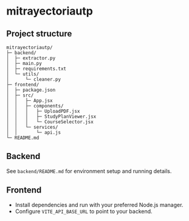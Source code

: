 mitrayectoriautp
=================

Project structure
-----------------

```
mitrayectoriautp/
├─ backend/
│  ├─ extractor.py
│  ├─ main.py
│  ├─ requirements.txt
│  └─ utils/
│      └─ cleaner.py
├─ frontend/
│  ├─ package.json
│  ├─ src/
│  │   ├─ App.jsx
│  │   ├─ components/
│  │   │   ├─ UploadPDF.jsx
│  │   │   ├─ StudyPlanViewer.jsx
│  │   │   └─ CourseSelector.jsx
│  │   └─ services/
│  │       └─ api.js
└─ README.md
```

Backend
-------
See `backend/README.md` for environment setup and running details.

Frontend
--------
- Install dependencies and run with your preferred Node.js manager.
- Configure `VITE_API_BASE_URL` to point to your backend.

